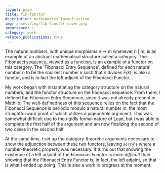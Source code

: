 ```yaml
---
layout: page
title: fib-functor
description: mathematics formalization
img: assets/img/fib-functor-cover.png
importance: 1
category: work
related_publications: true
---
```


The natural numbers, with unique morphisms n -> m whenever n | m, is an example of an abstract mathematical structure called a category. The Fibonacci sequence, viewed as a function, is an example of a functor on this category. The 'Fibonacci Entry Sequence', defined for each natural number *n* to be the smallest number *k* such that *n* divides *F(k)*, is also a functor, and is in fact the left adjoint of the Fibonacci Functor. 

My work began with instantiating the category structure on the natural numbers, and the functor structure on the fibonacci sequence. From there, I defined the Fibonacci Entry Sequence, since it was not already present in Mathlib. The well-definedness of this sequence relies on the fact that the Fibonacci Sequence is periodic modulo a natural number *m*, the most straightforward proof of which utilizes a pigeonhole argument. This was somewhat difficult due to the rigidly formal nature of Lean, but I was able to complete the first half of the argument and am now finalizing the second of two cases in the second half.

At the same time, I set up the category-theoretic arguments necessary to show the adjunction between these two functors, leaving `sorry`'s where a number-theoretic property was necessary. It turns out that showing the existence of a left adjoint of the Fibonacci Functor is *more difficult* than showing that the Fibonacci Entry Functor is, in fact, the left adjoint, so that is what I ended up doing. This is also a work in progress at the moment.